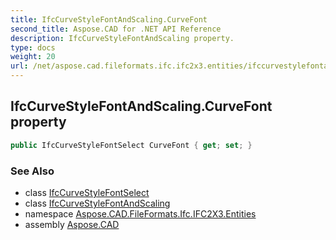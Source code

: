 ```yaml
---
title: IfcCurveStyleFontAndScaling.CurveFont
second_title: Aspose.CAD for .NET API Reference
description: IfcCurveStyleFontAndScaling property. 
type: docs
weight: 20
url: /net/aspose.cad.fileformats.ifc.ifc2x3.entities/ifccurvestylefontandscaling/curvefont/
---
```

## IfcCurveStyleFontAndScaling.CurveFont property

```csharp
public IfcCurveStyleFontSelect CurveFont { get; set; }
```

### See Also

* class [IfcCurveStyleFontSelect](../../../aspose.cad.fileformats.ifc.ifc2x3.types/ifccurvestylefontselect/)
* class [IfcCurveStyleFontAndScaling](../)
* namespace [Aspose.CAD.FileFormats.Ifc.IFC2X3.Entities](../../../aspose.cad.fileformats.ifc.ifc2x3.entities/)
* assembly [Aspose.CAD](../../../)


